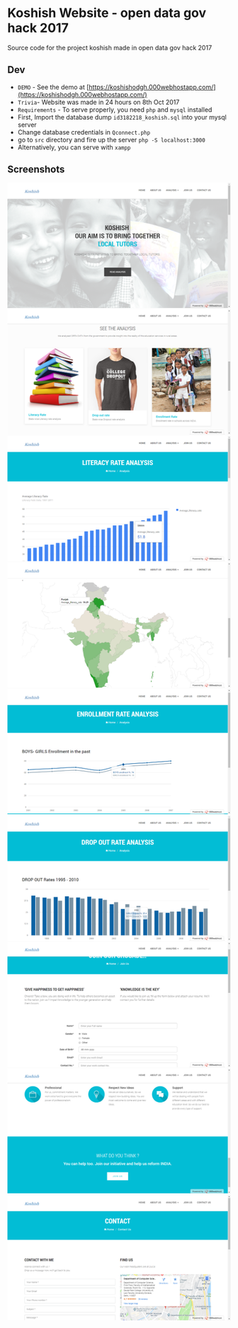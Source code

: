 # Koshish Website - open data gov hack 2017

Source code for the project koshish made in open data gov hack 2017

## Dev

- `DEMO` - See the demo at [https://koshishodgh.000webhostapp.com/](https://koshishodgh.000webhostapp.com/)
- `Trivia`- Website was made in 24 hours on 8th Oct 2017
- `Requirements` - To serve properly, you need `php` and `mysql` installed
- First, Import the database dump `id3182218_koshish.sql` into your mysql server
- Change database credentials in `Qconnect.php`
- go to `src` directory and fire up the server `php -S localhost:3000`
- Alternatively, you can serve with `xampp`

## Screenshots

![1](./screenshots/1.png)
![2](./screenshots/2.png)
![3](./screenshots/3.png)
![4](./screenshots/4.png)
![5](./screenshots/5.png)
![6](./screenshots/6.png)
![7](./screenshots/7.png)
![8](./screenshots/8.png)
![9](./screenshots/9.png)
